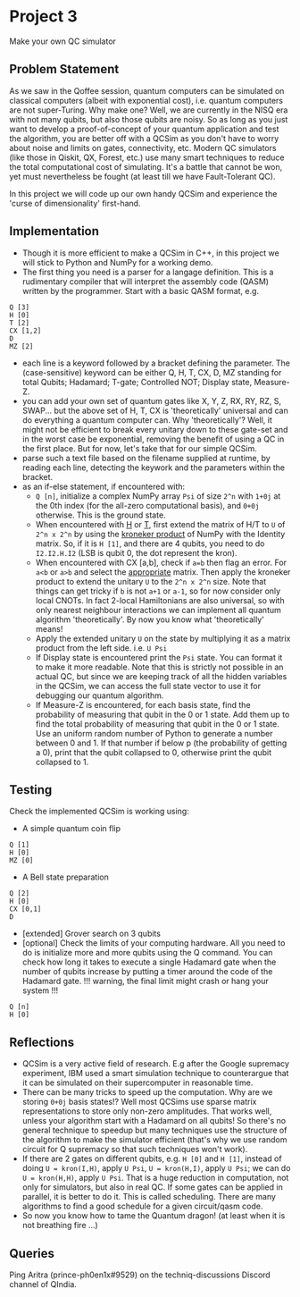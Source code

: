 
# Project 3
Make your own QC simulator

## Problem Statement
As we saw in the Qoffee session, quantum computers can be simulated on classical computers (albeit with exponential cost), i.e. quantum computers are not super-Turing.
Why make one? Well, we are currently in the NISQ era with not many qubits, but also those qubits are noisy. So as long as you just want to develop a proof-of-concept of your quantum application and test the algorithm, you are better off with a QCSim as you don't have to worry about noise and limits on gates, connectivity, etc.
Modern QC simulators (like those in Qiskit, QX, Forest, etc.) use many smart techniques to reduce the total computational cost of simulating.
It's a battle that cannot be won, yet must nevertheless be fought (at least till we have Fault-Tolerant QC).

In this project we will code up our own handy QCSim and experience the 'curse of dimensionality' first-hand.

## Implementation
* Though it is more efficient to make a QCSim in C++, in this project we will stick to Python and NumPy for a working demo.
* The first thing you need is a parser for a langage definition. This is a rudimentary compiler that will interpret the assembly code (QASM) written by the programmer. Start with a basic QASM format, e.g.
```
Q [3]
H [0]
T [2]
CX [1,2]
D
MZ [2]
```
* each line is a keyword followed by a bracket defining the parameter. The (case-sensitive) keyword can be either Q, H, T, CX, D, MZ standing for total Qubits; Hadamard; T-gate; Controlled NOT; Display state, Measure-Z.
* you can add your own set of quantum gates like X, Y, Z, RX, RY, RZ, S, SWAP... but the above set of H, T, CX is 'theoretically' universal and can do everything a quantum computer can. Why 'theoretically'? Well, it might not be efficient to break every unitary down to these gate-set and in the worst case be exponential, removing the benefit of using a QC in the first place. But for now, let's take that for our simple QCSim.
* parse such a text file based on the filename supplied at runtime, by reading each line, detecting the keywork and the parameters within the bracket.
* as an if-else statement, if encountered with:
    * `Q [n]`, initialize a complex NumPy array `Psi` of size `2^n` with `1+0j` at the 0th index (for the all-zero computational basis), and `0+0j` otherwise. This is the ground state.
    * When encountered with [H](https://qiskit.org/documentation/stubs/qiskit.circuit.library.HGate.html#qiskit.circuit.library.HGate) or [T](https://qiskit.org/documentation/stubs/qiskit.circuit.library.TGate.html), first extend the matrix of H/T to `U` of `2^n x 2^n` by using the [kroneker product](https://numpy.org/doc/stable/reference/generated/numpy.kron.html) of NumPy with the Identity matrix. So, if it is `H [1]`, and there are 4 qubits, you need to do `I2.I2.H.I2` (LSB is qubit 0, the dot represent the kron).
    * When encountered with CX [a,b], check if `a=b` then flag an error. For `a<b` or `a>b` and select the [appropriate](https://qiskit.org/documentation/stubs/qiskit.circuit.library.CXGate.html#qiskit.circuit.library.CXGate) matrix. Then apply the kroneker product to extend the unitary `U` to the  `2^n x 2^n` size. Note that things can get tricky if `b` is not `a+1` or `a-1`, so for now consider only local CNOTs. In fact 2-local Hamiltonians are also universal, so with only nearest neighbour interactions we can implement all quantum algorithm 'theoretically'. By now you know what 'theoretically' means!
    * Apply the extended unitary `U` on the state by multiplying it as a matrix product from the left side. i.e. `U Psi`
    * If Display state is encountered print the `Psi` state. You can format it to make it more readable. Note that this is strictly not possible in an actual QC, but since we are keeping track of all the hidden variables in the QCSim, we can access the full state vector to use it for debugging our quantum algorithm.
    * If Measure-Z is encountered, for each basis state, find the probability of measuring that qubit in the 0 or 1 state. Add them up to find the total probability of measuring that qubit in the 0 or 1 state. Use an uniform random number of Python to generate a number between 0 and 1. If that number if below p (the probability of getting a 0), print that the qubit collapsed to 0, otherwise print the qubit collapsed to 1.

## Testing
Check the implemented QCSim is working using:
* A simple quantum coin flip
```
Q [1]
H [0]
MZ [0]
```
* A Bell state preparation
```
Q [2]
H [0]
CX [0,1]
D
```
* [extended] Grover search on 3 qubits
* [optional] Check the limits of your computing hardware. All you need to do is initialize more and more qubits using the Q command. You can check how long it takes to execute a single Hadamard gate when the number of qubits increase by putting a timer around the code of the Hadamard gate. !!! warning, the final limit might crash or hang your system !!!
```
Q [n]
H [0]
```

## Reflections
* QCSim is a very active field of research. E.g after the Google supremacy experiment, IBM used a smart simulation technique to counterargue that it can be simulated on their supercomputer in reasonable time.
* There can be many tricks to speed up the computation. Why are we storing `0+0j` basis states!? Well most QCSims use sparse matrix representations to store only non-zero amplitudes. That works well, unless your algorithm start with a Hadamard on all qubits! So there's no general technique to speedup but many techniques use the structure of the algorithm to make the simulator efficient (that's why we use random circuit for Q supremacy so that such techniques won't work).
* If there are 2 gates on different qubits, e.g. `H [0]` and `H [1]`, instead of doing `U = kron(I,H)`, apply `U Psi`, `U = kron(H,I)`, apply `U Psi`; we can do `U = kron(H,H)`, apply `U Psi`. That is a huge reduction in computation, not only for simulators, but also in real QC. If some gates can be applied in parallel, it is better to do it. This is called scheduling. There are many algorithms to find a good schedule for a given circuit/qasm code.
* So now you know how to tame the Quantum dragon! (at least when it is not breathing fire ...)

## Queries
Ping Aritra (prince-ph0en1x#9529) on the techniq-discussions Discord channel of QIndia.
